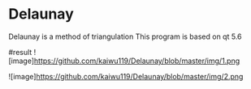 # Delaunay
Delaunay is a method of triangulation
This program is based on qt 5.6

#result
![image]https://github.com/kaiwu119/Delaunay/blob/master/img/1.png

![image]https://github.com/kaiwu119/Delaunay/blob/master/img/2.png
